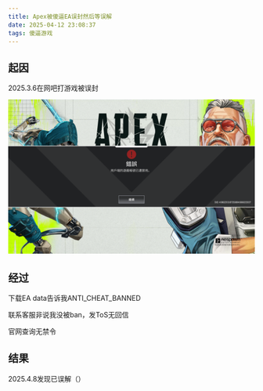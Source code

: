 ```yaml
---
title: Apex被傻逼EA误封然后等误解
date: 2025-04-12 23:08:37
tags: 傻逼游戏
---
```


## 起因

2025.3.6在网吧打游戏被误封

![傻逼](https://raw.githubusercontent.com/wanderer-fly/GitPic/main/QQ20250318-155953.png)

## 经过

下载EA data告诉我ANTI_CHEAT_BANNED

联系客服非说我没被ban，发ToS无回信

官网查询无禁令

## 结果

2025.4.8发现已误解（）